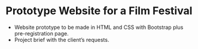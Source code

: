 # Prototype Website for a Film Festival 

- Website prototype to be made in HTML and CSS with Bootstrap plus pre-registration page.
- Project brief with the client’s requests.
